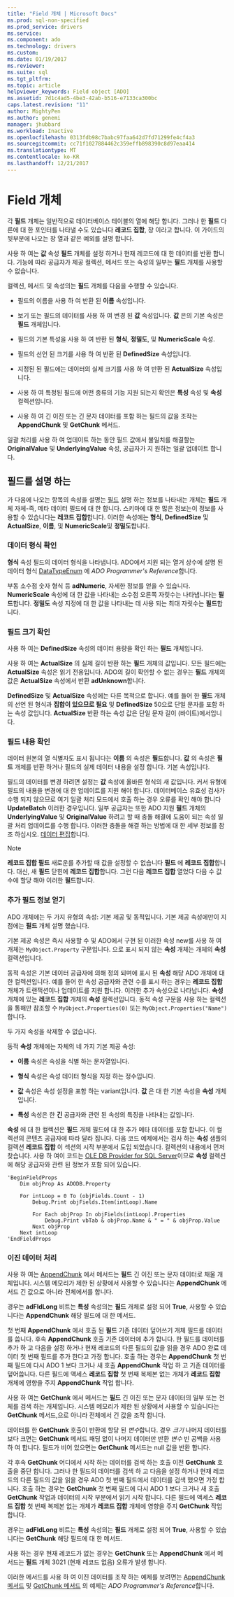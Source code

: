 ```yaml
---
title: "Field 개체 | Microsoft Docs"
ms.prod: sql-non-specified
ms.prod_service: drivers
ms.service: 
ms.component: ado
ms.technology: drivers
ms.custom: 
ms.date: 01/19/2017
ms.reviewer: 
ms.suite: sql
ms.tgt_pltfrm: 
ms.topic: article
helpviewer_keywords: Field object [ADO]
ms.assetid: 7d1c4ad5-4be3-42ab-b516-e7133ca300bc
caps.latest.revision: "11"
author: MightyPen
ms.author: genemi
manager: jhubbard
ms.workload: Inactive
ms.openlocfilehash: 0313fdb98c7babc97faa642d7fd71299fe4cf4a3
ms.sourcegitcommit: cc71f1027884462c359effb898390c8d97eaa414
ms.translationtype: MT
ms.contentlocale: ko-KR
ms.lasthandoff: 12/21/2017
---
```

# <a name="the-field-object"></a>Field 개체
각 **필드** 개체는 일반적으로 데이터베이스 테이블의 열에 해당 합니다. 그러나 한 **필드** 다른에 대 한 포인터를 나타낼 수도 있습니다 **레코드 집합**, 장 이라고 합니다. 이 가이드의 뒷부분에 나오는 장 열과 같은 예외를 설명 합니다.  
  
 사용 하 여는 **값** 속성 **필드** 개체를 설정 하거나 현재 레코드에 대 한 데이터를 반환 합니다. 기능에 따라 공급자가 제공 컬렉션, 메서드 또는 속성의 일부는 **필드** 개체를 사용할 수 없습니다.  
  
 컬렉션, 메서드 및 속성의는 **필드** 개체를 다음을 수행할 수 있습니다.  
  
-   필드의 이름을 사용 하 여 반환 된 **이름** 속성입니다.  
  
-   보기 또는 필드의 데이터를 사용 하 여 변경 된 **값** 속성입니다. **값** 은의 기본 속성은 **필드** 개체입니다.  
  
-   필드의 기본 특성을 사용 하 여 반환 된 **형식**, **정밀도**, 및 **NumericScale** 속성.  
  
-   필드의 선언 된 크기를 사용 하 여 반환 된 **DefinedSize** 속성입니다.  
  
-   지정된 된 필드에는 데이터의 실제 크기를 사용 하 여 반환 된 **ActualSize** 속성입니다.  
  
-   사용 하 여 특정된 필드에 어떤 종류의 기능 지원 되는지 확인은 **특성** 속성 및 **속성** 컬렉션입니다.  
  
-   사용 하 여 긴 이진 또는 긴 문자 데이터를 포함 하는 필드의 값을 조작는 **AppendChunk** 및 **GetChunk** 메서드.  
  
 일괄 처리를 사용 하 여 업데이트 하는 동안 필드 값에서 불일치를 해결할는 **OriginalValue** 및 **UnderlyingValue** 속성, 공급자가 지 원하는 일괄 업데이트 합니다.  
  
## <a name="describing-a-field"></a>필드를 설명 하는  
 가 다음에 나오는 항목의 속성을 설명는 [필드](../../../ado/reference/ado-api/field-object.md) 설명 하는 정보를 나타내는 개체는 **필드** 개체 자체-즉, 메타 데이터 필드에 대 한 합니다. 스키마에 대 한 많은 정보는이 정보를 사용할 수 있습니다는 **레코드 집합**합니다. 이러한 속성에는 **형식**, **DefinedSize** 및 **ActualSize**, **이름**, 및 **NumericScale**및 **정밀도**합니다.  
  
### <a name="discovering-the-data-type"></a>데이터 형식 확인  
 **형식** 속성 필드의 데이터 형식을 나타냅니다. ADO에서 지원 되는 열거 상수에 설명 된 데이터 형식 [DataTypeEnum](../../../ado/reference/ado-api/datatypeenum.md) 에 *ADO Programmer's Reference*합니다.  
  
 부동 소수점 숫자 형식 등 **adNumeric**, 자세한 정보를 얻을 수 있습니다. **NumericScale** 속성에 대 한 값을 나타내는 소수점 오른쪽 자릿수는 나타냅니다는 **필드**합니다. **정밀도** 속성 지정에 대 한 값을 나타내는 데 사용 되는 최대 자릿수는 **필드**합니다.  
  
### <a name="determining-field-size"></a>필드 크기 확인  
 사용 하 여는 **DefinedSize** 속성의 데이터 용량을 확인 하는 **필드** 개체입니다.  
  
 사용 하 여는 **ActualSize** 의 실제 길이 반환 하는 **필드** 개체의 값입니다. 모든 필드에는 **ActualSize** 속성은 읽기 전용입니다. ADO의 길이 확인할 수 없는 경우는 **필드** 개체의 값은 **ActualSize** 속성에서 반환 **adUnknown**합니다.  
  
 **DefinedSize** 및 **ActualSize** 속성에는 다른 목적으로 합니다. 예를 들어 한 **필드** 개체의 선언 된 형식과 **집합이 있으므로 필요** 및 **DefinedSize** 50으로 단일 문자를 포함 하는 속성 값입니다. **ActualSize** 반환 하는 속성 값은 단일 문자 길이 (바이트)에서입니다.  
  
### <a name="determining-field-contents"></a>필드 내용 확인  
 데이터 원본의 열 식별자도 표시 됩니다는 **이름** 의 속성은 **필드**합니다. **값** 의 속성은 **필드** 개체를 반환 하거나 필드의 실제 데이터 내용을 설정 합니다. 기본 속성입니다.  
  
 필드의 데이터를 변경 하려면 설정는 **값** 속성에 올바른 형식의 새 값입니다. 커서 유형에 필드의 내용을 변경에 대 한 업데이트를 지원 해야 합니다. 데이터베이스 유효성 검사가 수행 되지 않으므로 여기 일괄 처리 모드에서 호출 하는 경우 오류를 확인 해야 합니다 **UpdateBatch** 이러한 경우입니다. 일부 공급자는 또한 ADO 지원 **필드** 개체의 **UnderlyingValue** 및 **OriginalValue** 하려고 할 때 충돌 해결에 도움이 되는 속성 일괄 처리 업데이트를 수행 합니다. 이러한 충돌을 해결 하는 방법에 대 한 세부 정보를 참조 하십시오. [데이터 편집](../../../ado/guide/data/editing-data.md)합니다.  
  
> [!NOTE]
>  **레코드 집합 필드** 새로운를 추가할 때 값을 설정할 수 없습니다 **필드** 에 **레코드 집합**합니다. 대신, 새 **필드** 닫힌에 **레코드 집합**합니다. 그런 다음 **레코드 집합** 열었다 다음 수 값 수에 할당 해야 이러한 **필드**합니다.  
  
### <a name="getting-more-field-information"></a>추가 필드 정보 얻기  
 ADO 개체에는 두 가지 유형의 속성: 기본 제공 및 동적입니다. 기본 제공 속성에만이 지점에는 **필드** 개체 설명 했습니다.  
  
 기본 제공 속성은 즉시 사용할 수 및 ADO에서 구현 된 이러한 속성 new를 사용 하 여 개체는 `MyObject.Property` 구문입니다. 으로 표시 되지 않는 **속성** 개체는 개체의 **속성** 컬렉션입니다.  
  
 동적 속성은 기본 데이터 공급자에 의해 정의 되며에 표시 된 **속성** 해당 ADO 개체에 대 한 컬렉션입니다. 예를 들어 한 속성 공급자와 관련 수를 표시 하는 경우는 **레코드 집합** 개체가 트랜잭션이나 업데이트를 지원 합니다. 이러한 추가 속성으로 나타납니다. **속성** 개체에 있는 **레코드 집합** 개체의 **속성** 컬렉션입니다. 동적 속성 구문을 사용 하는 컬렉션을 통해만 참조할 수 `MyObject.Properties(0)` 또는 `MyObject.Properties("Name")`합니다.  
  
 두 가지 속성을 삭제할 수 없습니다.  
  
 동적 **속성** 개체에는 자체의 네 가지 기본 제공 속성:  
  
-   **이름** 속성은 속성을 식별 하는 문자열입니다.  
  
-   **형식** 속성은 속성 데이터 형식을 지정 하는 정수입니다.  
  
-   **값** 속성은 속성 설정을 포함 하는 variant입니다. **값** 은 대 한 기본 속성을 **속성** 개체입니다.  
  
-   **특성** 속성은 한 **긴** 공급자와 관련 된 속성의 특징을 나타내는 값입니다.  
  
 **속성** 에 대 한 컬렉션은 **필드** 개체 필드에 대 한 추가 메타 데이터를 포함 합니다. 이 컬렉션의 콘텐츠 공급자에 따라 달라 집니다. 다음 코드 예제에서는 검사 하는 **속성** 샘플의 컬렉션 **레코드 집합** 이 섹션의 시작 부분에서 도입 되었습니다. 컬렉션의 내용에서 먼저 찾습니다. 사용 하 여이 코드는 [OLE DB Provider for SQL Server](../../../ado/guide/appendixes/microsoft-ole-db-provider-for-sql-server.md)이므로 **속성** 컬렉션에 해당 공급자와 관련 된 정보가 포함 되어 있습니다.  
  
```  
'BeginFieldProps  
    Dim objProp As ADODB.Property  
  
    For intLoop = 0 To (objFields.Count - 1)  
        Debug.Print objFields.Item(intLoop).Name  
  
        For Each objProp In objFields(intLoop).Properties  
            Debug.Print vbTab & objProp.Name & " = " & objProp.Value  
        Next objProp  
    Next intLoop  
'EndFieldProps  
```  
  
### <a name="dealing-with-binary-data"></a>이진 데이터 처리  
 사용 하 여는 [AppendChunk](../../../ado/reference/ado-api/appendchunk-method-ado.md) 에서 메서드는 **필드** 긴 이진 또는 문자 데이터로 채울 개체입니다. 시스템 메모리가 제한 된 상황에서 사용할 수 있습니다는 **AppendChunk** 메서드 긴 값으로 아니라 전체에서를 합니다.  
  
 경우는 **adFldLong** 비트는 **특성** 속성의는 **필드** 개체로 설정 되어 **True**, 사용할 수 있습니다는  **AppendChunk** 해당 필드에 대 한 메서드.  
  
 첫 번째 **AppendChunk** 에서 호출 된 **필드** 기존 데이터 덮어쓰기 개체 필드를 데이터를 씁니다. 후속 **AppendChunk** 호출 기존 데이터에 추가 합니다. 한 필드를 데이터를 추가 하 고 다음을 설정 하거나 현재 레코드의 다른 필드의 값을 읽을 경우 ADO 완료 데이터 첫 번째 필드를 추가 한다고 가정 합니다. 호출 하는 경우는 **AppendChunk** 첫 번째 필드에 다시 ADO 1 보다 크거나 새 호출 **AppendChunk** 작업 하 고 기존 데이터를 덮어씁니다. 다른 필드에 액세스 **레코드 집합** 첫 번째 복제본 없는 개체가 **레코드 집합** 개체에 영향을 주지 **AppendChunk** 작업 합니다.  
  
 사용 하 여는 **GetChunk** 에서 메서드는 **필드** 긴 이진 또는 문자 데이터의 일부 또는 전체를 검색 하는 개체입니다. 시스템 메모리가 제한 된 상황에서 사용할 수 있습니다는 **GetChunk** 메서드,으로 아니라 전체에서 긴 값을 조작 합니다.  
  
 데이터를 한 **GetChunk** 호출이 반환에 할당 된 *변수*합니다. 경우 *크기* 나머지 데이터를 보다 크면는 **GetChunk** 메서드 패딩 없이 나머지 데이터만 반환 *변수* 빈 공백을 사용 하 여 합니다. 필드가 비어 있으면는 **GetChunk** 메서드는 null 값을 반환 합니다.  
  
 각 후속 **GetChunk** 어디에서 시작 하는 데이터를 검색 하는 호출 이전 **GetChunk** 호출을 중단 합니다. 그러나 한 필드의 데이터를 검색 하 고 다음을 설정 하거나 현재 레코드의 다른 필드의 값을 읽을 경우 ADO 첫 번째 필드에서 데이터를 검색 했으면 가정 합니다. 호출 하는 경우는 **GetChunk** 첫 번째 필드에 다시 ADO 1 보다 크거나 새 호출 **GetChunk** 작업과 데이터의 시작 부분에서 읽기 시작 합니다. 다른 필드에 액세스 **레코드 집합** 첫 번째 복제본 없는 개체가 **레코드 집합** 개체에 영향을 주지 **GetChunk** 작업 합니다.  
  
 경우는 **adFldLong** 비트는 **특성** 속성의는 **필드** 개체로 설정 되어 **True**, 사용할 수 있습니다는 **GetChunk**  해당 필드에 대 한 메서드.  
  
 사용 하는 경우 현재 레코드가 없는 경우는 **GetChunk** 또는 **AppendChunk** 에서 메서드는 **필드** 개체 3021 (현재 레코드 없음) 오류가 발생 합니다.  
  
 이러한 메서드를 사용 하 여 이진 데이터를 조작 하는 예제를 보려면는 [AppendChunk 메서드](../../../ado/reference/ado-api/appendchunk-method-ado.md) 및 [GetChunk 메서드](../../../ado/reference/ado-api/getchunk-method-ado.md) 의 예제는 *ADO Programmer's Reference*합니다.

